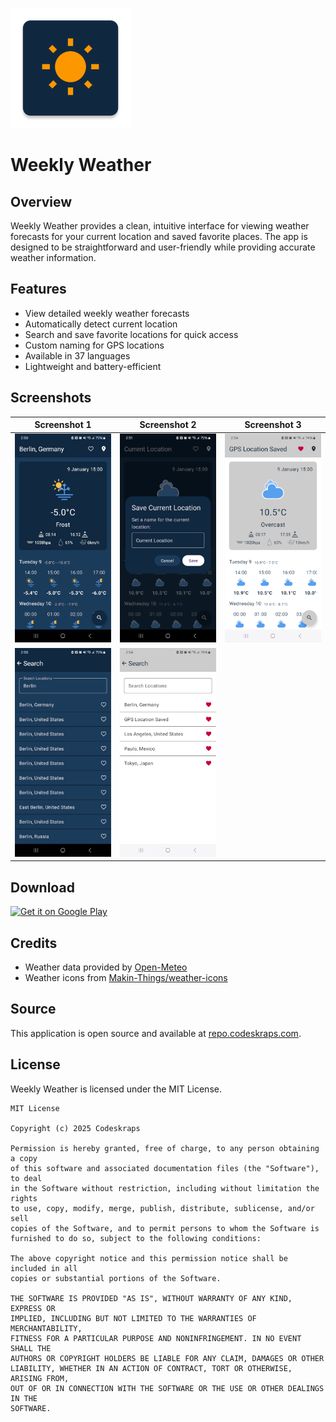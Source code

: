 ![logo](app/src/main/res/mipmap-xxxhdpi/ic_launcher.webp)

# Weekly Weather

## Overview

Weekly Weather provides a clean, intuitive interface for viewing weather forecasts for your current location and saved favorite places. The app is designed to be straightforward and user-friendly while providing accurate weather information.

## Features

- View detailed weekly weather forecasts
- Automatically detect current location
- Search and save favorite locations for quick access
- Custom naming for GPS locations
- Available in 37 languages
- Lightweight and battery-efficient

## Screenshots

| Screenshot 1 | Screenshot 2 | Screenshot 3 |
|:---:|:---:|:---:|
| ![](store_assets/Screenshot_20240109_145100.png) | ![](store_assets/Screenshot_20240109_145124.png) | ![](store_assets/Screenshot_20240109_145438.png) |
| ![](store_assets/Screenshot_20240109_145033.png) | ![](store_assets/Screenshot_20240109_145421.png) |  |

## Download

[![Get it on Google Play](https://play.google.com/intl/en_us/badges/static/images/badges/en_badge_web_generic.png)](https://play.google.com/store/apps/details?id=com.arklan.weather)

## Credits

- Weather data provided by [Open-Meteo](https://open-meteo.com/)
- Weather icons from [Makin-Things/weather-icons](https://github.com/Makin-Things/weather-icons)

## Source

This application is open source and available at [repo.codeskraps.com](https://repo.codeskraps.com/codeskraps/Weekly-Weather).

## License

Weekly Weather is licensed under the MIT License.

```
MIT License

Copyright (c) 2025 Codeskraps

Permission is hereby granted, free of charge, to any person obtaining a copy
of this software and associated documentation files (the "Software"), to deal
in the Software without restriction, including without limitation the rights
to use, copy, modify, merge, publish, distribute, sublicense, and/or sell
copies of the Software, and to permit persons to whom the Software is
furnished to do so, subject to the following conditions:

The above copyright notice and this permission notice shall be included in all
copies or substantial portions of the Software.

THE SOFTWARE IS PROVIDED "AS IS", WITHOUT WARRANTY OF ANY KIND, EXPRESS OR
IMPLIED, INCLUDING BUT NOT LIMITED TO THE WARRANTIES OF MERCHANTABILITY,
FITNESS FOR A PARTICULAR PURPOSE AND NONINFRINGEMENT. IN NO EVENT SHALL THE
AUTHORS OR COPYRIGHT HOLDERS BE LIABLE FOR ANY CLAIM, DAMAGES OR OTHER
LIABILITY, WHETHER IN AN ACTION OF CONTRACT, TORT OR OTHERWISE, ARISING FROM,
OUT OF OR IN CONNECTION WITH THE SOFTWARE OR THE USE OR OTHER DEALINGS IN THE
SOFTWARE.